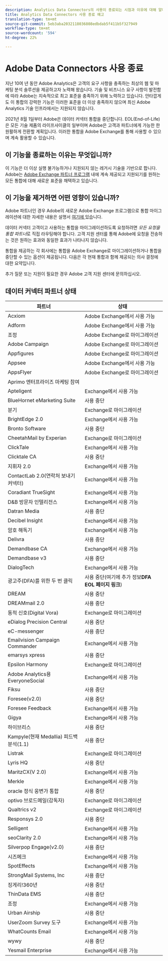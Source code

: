 ```yaml
---
description: Analytics Data Connectors의 사용이 종료되는 시점과 이유에 대해 알아봅니다.
title: Analytics Data Connectors 사용 종료 예고
translation-type: tm+mt
source-git-commit: 5eb3aba2032118036808edbdab5f411b5f327949
workflow-type: tm+mt
source-wordcount: '594'
ht-degree: 22%

---
```



# Adobe Data Connectors 사용 종료

지난 10여 년 동안 Adobe Analytics은 고객의 요구 사항을 충족하는 최상의 웹 및 마케팅 분석 솔루션을 제공하고자 노력해 왔습니다. 기술 및 비즈니스 요구 사항이 발전함에 따라 Adobe는 지속적으로 최고 표준을 충족하기 위해 노력하고 있습니다.  안타깝게도 이 통합의 강력한 기능은 이러한 표준을 더 이상 충족하지 않으며 최신 Adobe Analytics 기술 인프라에서는 지원되지 않습니다.

2021년 8월 1일부터 Adobe은 데이터 커넥터 통합을 중단합니다. EOL(End-of-Life)은 모든 기술 제품의 라이프사이클의 일부이며 Adobe은 고객과 파트너에게 가능한 한 원활하게 전환할 계획입니다. 이러한 통합을 Adobe Exchange를 통해 사용할 수 있으며 계속 활용할 수 있습니다.

## 이 기능을 종료하는 이유는 무엇입니까?

이 기능은 더 이상 실행 불가능하거나 지원되지 않는 레거시 기술을 기반으로 합니다. Adobe는 [Adobe Exchange 파트너 프로그램](https://partners.adobe.com/exchangeprogram/experiencecloud) 내에 계속 제공되고 지원되기를 원하는 모든 통합에 대해 새로운 표준을 채택하고 있습니다.

## 이 기능을 제거하면 어떤 영향이 있습니까?

Adobe 파트너인 경우 Adobe의 새로운 Adobe Exchange 프로그램으로 통합 마이그레이션에 대한 자세한 내용은 설명서 [여기에 ](https://adobeexchangeec.zendesk.com/hc/en-us/articles/360003867071-Adobe-Analytics-Integration-Tools)있습니다.

데이터 커넥터 고객이고 사용하는 통합을 마이그레이션하도록 요청하려면 *모든 요청을 통합 파트너*&#x200B;로 직접 라우팅해야 합니다. 고객 지원 센터를 통해 Adobe에 요청을 전송하는 것은 원하는 효과와 동일한 효과가 나타나지 않습니다.

통합을 제공하는 각 회사에는 통합을 Adobe Exchange로 마이그레이션하거나 통합을 중단할 수 있는 옵션이 제공됩니다. 다음은 각 현재 통합과 함께 제공되는 의사 결정에 대한 요약입니다.

추가 질문 또는 지원이 필요한 경우 Adobe 고객 지원 센터에 문의하십시오.

## 데이터 커넥터 파트너 상태

| 파트너 | 상태 |
| --- | --- |
| Acxiom | Adobe Exchange에서 사용 가능 |
| Adform | Adobe Exchange에서 사용 가능 |
| 조정 | Adobe Exchange로 마이그레이션 |
| Adobe Campaign | Adobe Exchange로 마이그레이션 |
| Appfigures | Adobe Exchange로 마이그레이션 |
| Appsee | Adobe Exchange에서 사용 가능 |
| AppsFlyer | Adobe Exchange로 마이그레이션 |
| Aprimo 엔터프라이즈 마케팅 참여 |
| Apteligent | Exchange에서 사용 가능 |
| BlueHornet eMarketing Suite | 사용 중단 |
| 분기 | Exchange로 마이그레이션 |
| BrightEdge 2.0 | Exchange에서 사용 가능 |
| Bronto Software | 사용 중단 |
| CheetahMail by Experian | Exchange로 마이그레이션 |
| ClickTale | Exchange에서 사용 가능 |
| Clicktale CA | 사용 중단 |
| 지휘자 2.0 | Exchange에서 사용 가능 |
| ContactLab 2.0(연락처 보내기 커넥터) | Exchange에서 사용 가능 |
| Coradiant TrueSight | Exchange에서 사용 가능 |
| D&amp;B 방문자 인텔리전스 | Exchange에서 사용 가능 |
| Datran Media | 사용 중단 |
| Decibel Insight | Exchange에서 사용 가능 |
| 암호 해독기 | Exchange에서 사용 가능 |
| Delivra | 사용 중단 |
| Demandbase CA | Exchange에서 사용 가능 |
| Demandbase v3 | 사용 중단 |
| DialogTech | Exchange에서 사용 가능 |
| 광고주(DFA)를 위한 두 번 클릭 | 사용 중단(여기에 추가 정보&#x200B;**DFA EOL 페이지 링크**) |
| DREAM | 사용 중단 |
| DREAMmail 2.0 | 사용 중단 |
| 동적 신호(Digital Vora) | Exchange로 마이그레이션 |
| eDialog Precision Central | 사용 중단 |
| eC-messenger | 사용 중단 |
| Emailvision Campaign Commander | Exchange에서 사용 가능 |
| emarsys xpress | 사용 중단 |
| Epsilon Harmony | Exchange로 마이그레이션 |
| Adobe Analytics용 EveryoneSocial | Exchange에서 사용 가능 |
| Fiksu | 사용 중단 |
| Foresee(v2.0) | 사용 중단 |
| Foresee Feedback | Exchange에서 사용 가능 |
| Gigya | Exchange에서 사용 가능 |
| 하이브리스 | 사용 중단 |
| Kampyle(현재 Medallia) 피드백 분석(1.1) | 사용 중단 |
| Listrak | Exchange로 마이그레이션 |
| Lyris HQ | 사용 중단 |
| MaritzCX(V 2.0) | Exchange에서 사용 가능 |
| Merkle | Exchange에서 사용 가능 |
| oracle 정식 웅변가 통합 | 사용 중단 |
| optivo 브로드메일(감독자) | Exchange로 마이그레이션 |
| Qualtrics v2 | Exchange로 마이그레이션 |
| Responsys 2.0 | 사용 중단 |
| Selligent | Exchange에서 사용 가능 |
| seoClarity 2.0 | Exchange에서 사용 가능 |
| Silverpop Engage(v2.0) | 사용 중단 |
| 시즈메크 | Exchange에서 사용 가능 |
| SpotEffects | Exchange에서 사용 가능 |
| StrongMail Systems, Inc | 사용 중단 |
| 징게리!360년 | 사용 중단 |
| ThinData EMS | 사용 중단 |
| 조정 | Exchange에서 사용 가능 |
| Urban Airship | 사용 중단 |
| UserZoom Survey 도구 | Exchange에서 사용 가능 |
| WhatCounts Email | Exchange에서 사용 가능 |
| wywy | 사용 중단 |
| Yesmail Enterprise | Exchange에서 사용 가능 |
